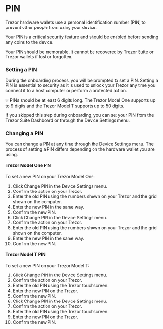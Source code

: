 # PIN

Trezor hardware wallets use a personal identification number (PIN) to prevent other people from using your device.

Your PIN is a critical security feature and should be enabled before sending any coins to the device.

Your PIN should be memorable. It cannot be recovered by Trezor Suite or Trezor wallets if lost or forgotten.

### Setting a PIN

During the onboarding process, you will be prompted to set a PIN. Setting a PIN is essential to security as it is used to unlock your Trezor any time you connect it to a host computer or perform a protected action.

💡 PINs should be at least 6 digits long. The Trezor Model One supports up to 9 digits and the Trezor Model T supports up to 50 digits.

If you skipped this step during onboarding, you can set your PIN from the Trezor Suite Dashboard or through the Device Settings menu.

### Changing a PIN

You can change a PIN at any time through the Device Settings menu. The process of setting a PIN differs depending on the hardware wallet you are using.

#### Trezor Model One PIN

To set a new PIN on your Trezor Model One:

1. Click Change PIN in the Device Settings menu.
2. Confirm the action on your Trezor.
3. Enter the old PIN using the numbers shown on your Trezor and the grid shown on the computer.
4. Enter the new PIN in the same way.
5. Confirm the new PIN.
6. Click Change PIN in the Device Settings menu.
7. Confirm the action on your Trezor.
8. Enter the old PIN using the numbers shown on your Trezor and the grid shown on the computer.
9. Enter the new PIN in the same way.
10. Confirm the new PIN.

#### Trezor Model T PIN

To set a new PIN on your Trezor Model T:

1. Click Change PIN in the Device Settings menu.
2. Confirm the action on your Trezor.
3. Enter the old PIN using the Trezor touchscreen.
4. Enter the new PIN on the Trezor.
5. Confirm the new PIN.
6. Click Change PIN in the Device Settings menu.
7. Confirm the action on your Trezor.
8. Enter the old PIN using the Trezor touchscreen.&#x20;
9. Enter the new PIN on the Trezor.
10. Confirm the new PIN.
